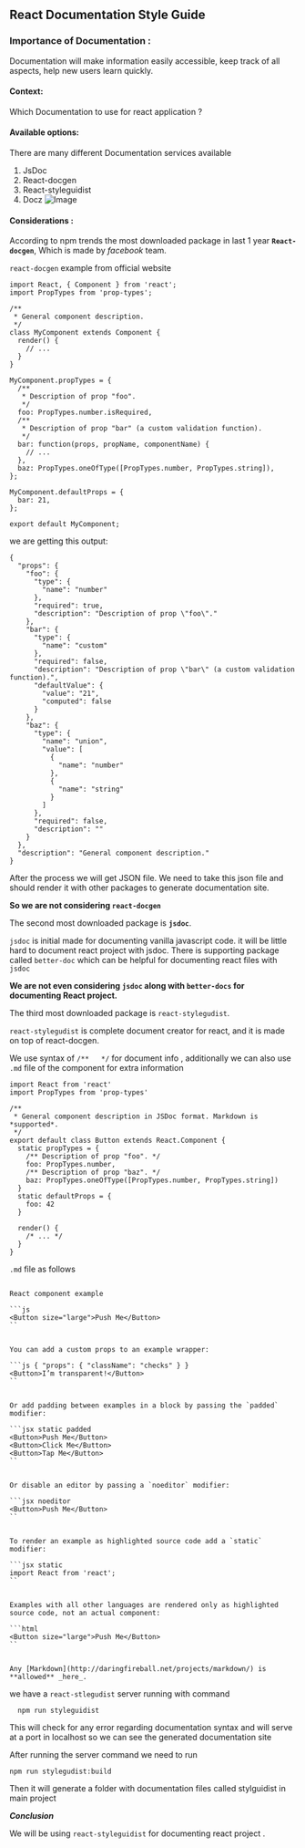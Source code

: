 **React Documentation Style Guide**
-

<h3>Importance of Documentation :</h3>
Documentation will make information easily accessible, keep track of all aspects, help new users learn quickly.

<h4>Context:</h4>
Which Documentation to use for react application ?

<h4>Available options: </h4>
There are many different Documentation services available 

1. JsDoc
2. React-docgen
3. React-styleguidist
4. Docz
![Image](https://miro.medium.com/max/4796/1*Zb4LIvYGq0A_lslZI3pN2Q.png)


<h4>Considerations :</h4>

According to npm trends the most downloaded package in last 1 year **`React-docgen`**,
Which is made by *facebook* team.

`react-docgen` example from official website
```
import React, { Component } from 'react';
import PropTypes from 'prop-types';

/**
 * General component description.
 */
class MyComponent extends Component {
  render() {
    // ...
  }
}

MyComponent.propTypes = {
  /**
   * Description of prop "foo".
   */
  foo: PropTypes.number.isRequired,
  /**
   * Description of prop "bar" (a custom validation function).
   */
  bar: function(props, propName, componentName) {
    // ...
  },
  baz: PropTypes.oneOfType([PropTypes.number, PropTypes.string]),
};

MyComponent.defaultProps = {
  bar: 21,
};

export default MyComponent;

```
we are getting this output:
```
{
  "props": {
    "foo": {
      "type": {
        "name": "number"
      },
      "required": true,
      "description": "Description of prop \"foo\"."
    },
    "bar": {
      "type": {
        "name": "custom"
      },
      "required": false,
      "description": "Description of prop \"bar\" (a custom validation function).",
      "defaultValue": {
        "value": "21",
        "computed": false
      }
    },
    "baz": {
      "type": {
        "name": "union",
        "value": [
          {
            "name": "number"
          },
          {
            "name": "string"
          }
        ]
      },
      "required": false,
      "description": ""
    }
  },
  "description": "General component description."
}
```

After the process we will get JSON file. We need to take this json file and should render it with other packages to generate documentation site.

**So we are not considering `react-docgen`**

The second most downloaded package is **`jsdoc`**.

`jsdoc` is initial made for documenting vanilla javascript code. it will be little hard to document react project with jsdoc.
There is supporting package called `better-doc` which can be helpful for documenting react files with `jsdoc`

**We are not even considering `jsdoc` along with `better-docs` for documenting React project.**


The third most downloaded package is `react-stylegudist`.

`react-stylegudist` is complete document creator for react,  and it is made on top of react-docgen.

We use syntax of `/**   */` for document info , additionally we can also use `.md` file of the component for extra information 

```
import React from 'react'
import PropTypes from 'prop-types'

/**
 * General component description in JSDoc format. Markdown is *supported*.
 */
export default class Button extends React.Component {
  static propTypes = {
    /** Description of prop "foo". */
    foo: PropTypes.number,
    /** Description of prop "baz". */
    baz: PropTypes.oneOfType([PropTypes.number, PropTypes.string])
  }
  static defaultProps = {
    foo: 42
  }

  render() {
    /* ... */
  }
}

```

`.md` file as follows
```
 
React component example

```js
<Button size="large">Push Me</Button>
``


You can add a custom props to an example wrapper:

```js { "props": { "className": "checks" } }
<Button>I’m transparent!</Button>
``


Or add padding between examples in a block by passing the `padded` modifier:

```jsx static padded
<Button>Push Me</Button>
<Button>Click Me</Button>
<Button>Tap Me</Button>
``


Or disable an editor by passing a `noeditor` modifier:

```jsx noeditor
<Button>Push Me</Button>
``


To render an example as highlighted source code add a `static` modifier:

```jsx static
import React from 'react';
``


Examples with all other languages are rendered only as highlighted source code, not an actual component:

```html
<Button size="large">Push Me</Button>
``


Any [Markdown](http://daringfireball.net/projects/markdown/) is **allowed** _here_.

```

we have a `react-stlegudist` server running with command 
```
  npm run styleguidist
```
This will check for any error regarding documentation syntax and will serve at a port in localhost so we can see the generated documentation site 

After running the server command we need to run 
```
npm run stylegudist:build
```
Then it will generate a folder with documentation files called stylguidist in main project  


***Conclusion***

We will be using `react-styleguidist` for documenting react project .








